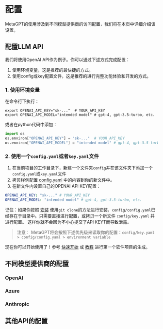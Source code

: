 # 配置
MetaGPT的使用涉及到不同模型提供商的访问配置，我们将在本页中详细介绍该设置。
## 配置LLM API
我们将使用OpenAI API作为例子。你可以通过下述方式完成配置：
1. 使用环境变量，这是推荐的最快捷的方式。
2. 使用config或key配置文件，这是推荐的进行完整功能体验和开发的方式。
### 1. 使用环境变量
在命令行下执行：
```shell
export OPENAI_API_KEY="sk-..."  # YOUR_API_KEY
export OPENAI_API_MODEL="intended model" # gpt-4, gpt-3.5-turbo, etc.
```
或者在python代码中添加：
```python
import os
os.environ["OPENAI_API_KEY"] = "sk-..."  # YOUR_API_KEY
os.environ["OPENAI_API_MODEL"] = "intended model" # gpt-4, gpt-3.5-turbo, etc.
```
### 2. 使用一个`config.yaml`或者`key.yaml`文件
1. 在当前项目的工作目录下，新建一个文件夹`config`并在该文件夹下添加一个`config.yaml`或`key.yaml`文件
2. 拷贝样例配置 [config.yaml](https://github.com/geekan/MetaGPT/blob/main/config/config.yaml) 中的内容到你的新文件中。
3. 在新文件内设置自己的OPENAI API KEY配置：
```yaml
OPENAI_API_KEY: "sk-..." # YOUR_API_KEY
OPENAI_API_MODEL: "intended model" # gpt-4, gpt-3.5-turbo, etc.
```
记住：如果你按照 [安装](./installation) 使用`git clone`的方法进行安装，`config/config.yaml`已经存在于目录中。只需要直接进行配置，或拷贝一个新文件 `config/key.yaml` 并进行配置。 这样你就不会因为不小心提交了API KEYT而导致泄露。
> 注意：
> MetaGPT将会按照下述优先级来读取你的配置：`config/key.yaml > config/config.yaml > environment variable`

现在你可以开始使用了！参考 [快速开始](./quickstart) 或 [教程](/guide/tutorials/agent_101) 进行第一个软件项目的生成。

## 不同模型提供商的配置
### OpenAI

### Azure

### Anthropic

## 其他API的配置
